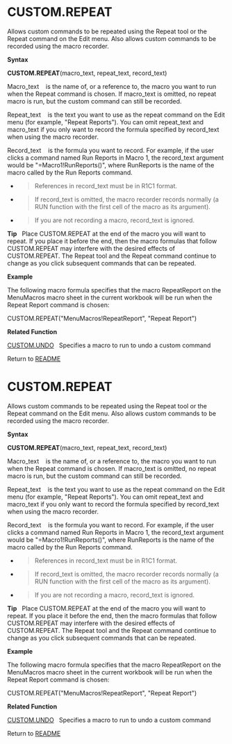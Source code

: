 # CUSTOM.REPEAT

Allows custom commands to be repeated using the Repeat tool or the
Repeat command on the Edit menu. Also allows custom commands to be
recorded using the macro recorder.

**Syntax**

**CUSTOM.REPEAT**(macro\_text, repeat\_text, record\_text)

Macro\_text&nbsp;&nbsp;&nbsp;&nbsp;is the name of, or a reference to,
the macro you want to run when the Repeat command is chosen. If
macro\_text is omitted, no repeat macro is run, but the custom command
can still be recorded.

Repeat\_text&nbsp;&nbsp;&nbsp;&nbsp;is the text you want to use as the
repeat command on the Edit menu (for example, "Repeat Reports"). You can
omit repeat\_text and macro\_text if you only want to record the formula
specified by record\_text when using the macro recorder.

Record\_text&nbsp;&nbsp;&nbsp;&nbsp;is the formula you want to record.
For example, if the user clicks a command named Run Reports in Macro 1,
the record\_text argument would be "=Macro1\!RunReports()", where
RunReports is the name of the macro called by the Run Reports command.

  - > References in record\_text must be in R1C1 format.

  - > If record\_text is omitted, the macro recorder records normally (a
    > RUN function with the first cell of the macro as its argument).

  - > If you are not recording a macro, record\_text is ignored.


**Tip**&nbsp;&nbsp;&nbsp;Place CUSTOM.REPEAT at the end of the macro you
will want to repeat. If you place it before the end, then the macro
formulas that follow CUSTOM.REPEAT may interfere with the desired
effects of CUSTOM.REPEAT. The Repeat tool and the Repeat command
continue to change as you click subsequent commands that can be
repeated.

**Example**

The following macro formula specifies that the macro RepeatReport on the
MenuMacros macro sheet in the current workbook will be run when the
Repeat Report command is chosen:

CUSTOM.REPEAT("MenuMacros\!RepeatReport", "Repeat Report")

**Related Function**

[CUSTOM.UNDO](CUSTOM.UNDO.md)&nbsp;&nbsp;&nbsp;Specifies a macro to run to undo a custom
command



Return to [README](README.md#C)

# CUSTOM.REPEAT

Allows custom commands to be repeated using the Repeat tool or the
Repeat command on the Edit menu. Also allows custom commands to be
recorded using the macro recorder.

**Syntax**

**CUSTOM.REPEAT**(macro\_text, repeat\_text, record\_text)

Macro\_text&nbsp;&nbsp;&nbsp;&nbsp;is the name of, or a reference to,
the macro you want to run when the Repeat command is chosen. If
macro\_text is omitted, no repeat macro is run, but the custom command
can still be recorded.

Repeat\_text&nbsp;&nbsp;&nbsp;&nbsp;is the text you want to use as the
repeat command on the Edit menu (for example, "Repeat Reports"). You can
omit repeat\_text and macro\_text if you only want to record the formula
specified by record\_text when using the macro recorder.

Record\_text&nbsp;&nbsp;&nbsp;&nbsp;is the formula you want to record.
For example, if the user clicks a command named Run Reports in Macro 1,
the record\_text argument would be "=Macro1\!RunReports()", where
RunReports is the name of the macro called by the Run Reports command.

  - > References in record\_text must be in R1C1 format.

  - > If record\_text is omitted, the macro recorder records normally (a
    > RUN function with the first cell of the macro as its argument).

  - > If you are not recording a macro, record\_text is ignored.


**Tip**&nbsp;&nbsp;&nbsp;Place CUSTOM.REPEAT at the end of the macro you
will want to repeat. If you place it before the end, then the macro
formulas that follow CUSTOM.REPEAT may interfere with the desired
effects of CUSTOM.REPEAT. The Repeat tool and the Repeat command
continue to change as you click subsequent commands that can be
repeated.

**Example**

The following macro formula specifies that the macro RepeatReport on the
MenuMacros macro sheet in the current workbook will be run when the
Repeat Report command is chosen:

CUSTOM.REPEAT("MenuMacros\!RepeatReport", "Repeat Report")

**Related Function**

[CUSTOM.UNDO](CUSTOM.UNDO.md)&nbsp;&nbsp;&nbsp;Specifies a macro to run to undo a custom
command



Return to [README](README.md#C)

